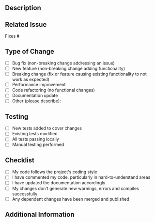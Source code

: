 ## Description
<!-- Describe your changes in detail -->

## Related Issue
<!-- Please link to the issue(s) this PR addresses -->
Fixes #

## Type of Change
<!-- Please delete options that are not relevant -->
- [ ] Bug fix (non-breaking change addressing an issue)
- [ ] New feature (non-breaking change adding functionality)
- [ ] Breaking change (fix or feature causing existing functionality to not work as expected)
- [ ] Performance improvement
- [ ] Code refactoring (no functional changes)
- [ ] Documentation update
- [ ] Other (please describe):

## Testing
<!-- Please describe the tests you've added or modified -->
- [ ] New tests added to cover changes
- [ ] Existing tests modified
- [ ] All tests passing locally
- [ ] Manual testing performed

## Checklist
- [ ] My code follows the project's coding style
- [ ] I have commented my code, particularly in hard-to-understand areas
- [ ] I have updated the documentation accordingly
- [ ] My changes don't generate new warnings, errors and compiles successfully
- [ ] Any dependent changes have been merged and published

## Additional Information
<!-- Any additional information about the PR -->
